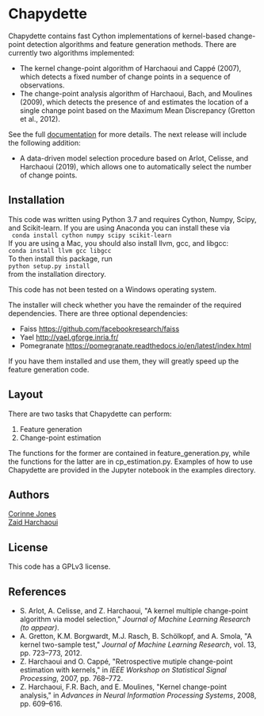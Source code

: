 Chapydette
====================================

Chapydette contains fast Cython implementations of kernel-based change-point detection algorithms and feature generation methods. There are currently two algorithms implemented:

* The kernel change-point algorithm of Harchaoui and Cappé (2007), which detects a fixed number of change points in a sequence of observations.
* The change-point analysis algorithm of Harchaoui, Bach, and Moulines (2009), which detects the presence of and estimates the location of a single change point based on the Maximum Mean Discrepancy (Gretton et al., 2012).

See the full [documentation](http://www.stat.washington.edu/~cjones6/software/chapydette/) for more details. The next release will include the following addition:  
- A data-driven model selection procedure based on Arlot, Celisse, and Harchaoui (2019), which allows one to automatically select the number of change points.

Installation
-----------------
This code was written using Python 3.7 and requires Cython, Numpy, Scipy, and Scikit-learn. If you are using Anaconda you can install these via  
` conda install cython numpy scipy scikit-learn`  
If you are using a Mac, you should also install llvm, gcc, and libgcc:  
`conda install llvm gcc libgcc`  
To then install this package, run   
`python setup.py install`   
from the installation directory. 

This code has not been tested on a Windows operating system.

The installer will check whether you have the remainder of the required dependencies. There are three optional dependencies:

* Faiss https://github.com/facebookresearch/faiss
* Yael http://yael.gforge.inria.fr/
* Pomegranate https://pomegranate.readthedocs.io/en/latest/index.html

If you have them installed and use them, they will greatly speed up the feature generation code.

Layout
-----------------

There are two tasks that Chapydette can perform:

1. Feature generation
2. Change-point estimation

The functions for the former are contained in feature_generation.py, while the functions for the latter are in cp_estimation.py. Examples of how to use Chapydette are provided in the Jupyter notebook in the examples directory.

Authors
-----------------
[Corinne Jones](https://www.stat.washington.edu/people/cjones6/)  
[Zaid Harchaoui](http://faculty.washington.edu/zaid/)

License
-----------------
This code has a GPLv3 license.

References
-----------------

- S. Arlot, A. Celisse, and Z. Harchaoui, "A kernel multiple change-point algorithm via model selection," *Journal of Machine Learning Research (to appear)*.  
- A. Gretton, K.M. Borgwardt, M.J. Rasch, B. Schölkopf, and A. Smola, "A kernel two-sample test," *Journal of Machine Learning Research*, vol. 13, pp. 723–773, 2012.  
- Z. Harchaoui and O. Cappé, "Retrospective mutiple change-point estimation with kernels," in *IEEE Workshop on Statistical Signal Processing*, 2007, pp. 768–772.  
- Z. Harchaoui, F.R. Bach, and E. Moulines, "Kernel change-point analysis," in *Advances in Neural Information Processing Systems*, 2008, pp. 609–616.
